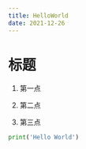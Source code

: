 ```yaml
---
title: HelloWorld
date: 2021-12-26
---
```


# 标题

1. 第一点

2. 第二点

3. 第三点

```python
print('Hello World')
```